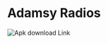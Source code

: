 # Adamsy Radios
![Apk download Link](https://drive.google.com/file/d/1TQvwY7VvX20ulNEwZ1ndj4rfNeBMKSu3/view?usp=sharing)
